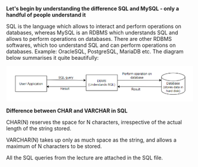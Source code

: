 **Let's begin by understanding the difference SQL and MySQL - only a handful of people understand it**

SQL is the language which allows to interact and perform operations on databases, whereas MySQL is an RDBMS which understands SQL and allows to perform operations on databases. There are other RDBMS softwares, which too understand SQL and can perform operations on databases. Example: OracleSQL, PostgreSQL, MariaDB etc. The diagram below summarises it quite beautifully:

![DBMS](./assets/DBMS.png)

**Difference between CHAR and VARCHAR in SQL**

CHAR(N) reserves the space for N characters, irrespective of the actual length of the string stored. 

VARCHAR(N) takes up only as much space as the string, and allows a maximum of N characters to be stored.

All the SQL queries from the lecture are attached in the SQL file.